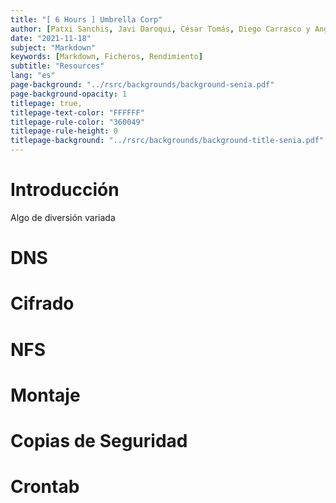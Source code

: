 ```yaml
---
title: "[ 6 Hours ] Umbrella Corp"
author: [Patxi Sanchis, Javi Daroqui, César Tomás, Diego Carrasco y Angel Berlanas Vicente]
date: "2021-11-18"
subject: "Markdown"
keywords: [Markdown, Ficheros, Rendimiento]
subtitle: "Resources"
lang: "es"
page-background: "../rsrc/backgrounds/background-senia.pdf"
page-background-opacity: 1
titlepage: true,
titlepage-text-color: "FFFFFF"
titlepage-rule-color: "360049"
titlepage-rule-height: 0
titlepage-background: "../rsrc/backgrounds/background-title-senia.pdf"
---
```


# Introducción

Algo de diversión variada

# DNS

# Cifrado

# NFS

# Montaje

# Copias de Seguridad

# Crontab


